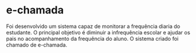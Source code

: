 # e-chamada
Foi desenvolvido um sistema capaz de monitorar a frequência diaria do estudante. O principal objetivo é diminuir a infrequência escolar e ajudar os pais no acompanhamento da frequência do aluno. O sistema criado foi chamado de e-chamada. 
